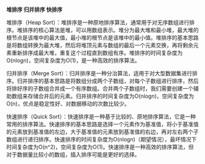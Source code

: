





**堆排序 归并排序 快排序**

堆排序（Heap Sort）：堆排序是一种原地排序算法，通常用于对无序数组进行排序。堆排序的核心算法是堆，可以用数组表示。堆分为最大堆和最小堆，最大堆的根节点是该堆中的最大值，最小堆的根节点是该堆中的最小值。堆排序的基本思路是将数组转换为最大堆，然后将堆顶元素与数组的最后一个元素交换，再将剩余元素重新排序成最大堆，重复这个过程直到数组有序。堆排序的时间复杂度为O(nlogn)，空间复杂度为O(1)，是一种高效的排序算法。

归并排序（Merge Sort）：归并排序是一种分治算法，适用于对大型数据集进行排序。归并排序的基本思路是将数组分成两个子数组，对每个子数组进行排序，然后将排好序的子数组合并成一个有序数组。合并两个子数组时，我们需要创建一个辅助数组来存储合并后的元素。归并排序的时间复杂度为O(nlogn)，空间复杂度为O(n)，优点是稳定性好、对数据移动的次数比较少。

快速排序（Quick Sort）：快速排序是一种基于比较的、原地排序算法，它是一种常用的排序算法。快速排序的基本思路是选择一个元素作为基准值，将小于基准值的元素放到基准值的左边，大于基准值的元素放到基准值的右边，再对左右两个子数组进行递归排序。快速排序的时间复杂度为O(nlogn)（期望情况），最坏情况下时间复杂度为O(n^2)，空间复杂度为O(1)。快速排序是一种高效的排序算法，但对于数据量比较小的数组，插入排序可能是更好的选择。